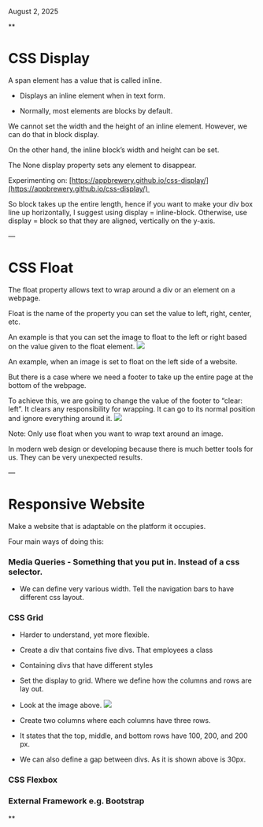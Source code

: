 August 2, 2025

**

# CSS Display 

  

A span element has a value that is called inline. 

- Displays an inline element when in text form. 
    
- Normally, most elements are blocks by default. 
    

  
  

We cannot set the width and the height of an inline element. However, we can do that in block display.

  

On the other hand, the inline block’s width and height can be set. 

  

The None display property sets any element to disappear. 

  

Experimenting on: [https://appbrewery.github.io/css-display/](https://appbrewery.github.io/css-display/) 

  

So block takes up the entire length, hence if you want to make your div box line up horizontally, I suggest using display = inline-block. Otherwise, use display = block so that they are aligned, vertically on the y-axis.

  

—

  

# CSS Float 

  

The float property allows text to wrap around a div or an element on a webpage. 

  
  

Float is the name of the property you can set the value to left, right, center, etc.

An example is that you can set the image to float to the left or right based on the value given to the float element. ![](https://lh7-rt.googleusercontent.com/docsz/AD_4nXe8zhqluFxmqqSA3CwgLyhK1McIt42soQJYBY18qi7xtbA-DRYh9teWVL9HQUZiRB0XExAzRCc9zCGSRFhjP8XB3Ihx8l8qQRjLG0v-9SVV-1f30IiXuOb6MctwuvE74TqEQtmJZw?key=NUwC39JZhGkpBZduK8y5VQ)

  

An example, when an image is set to float on the left side of a website. 

  

But there is a case where we need a footer to take up the entire page at the bottom of the webpage. 

  

To achieve this, we are going to change the value of the footer to “clear: left”. It clears any responsibility for wrapping. It can go to its normal position and ignore everything around it. ![](https://lh7-rt.googleusercontent.com/docsz/AD_4nXdKUR_c1boCP5Z_xomPKxvHYRB-NZGYzDCgru0K9Cit7Fb3ySHk1FZ7x3ie-AZ0Uy84yOIcCFVwRMKoYYeXLEzBJe51tJBqo1MWPKOgfLIslbYCoPzUHJ_NdAvDpvaXn_ke_0eHEQ?key=NUwC39JZhGkpBZduK8y5VQ)

Note: Only use float when you want to wrap text around an image. 

  
  

In modern web design or developing because there is much better tools for us. They can be very unexpected results. 

  

—

  

# Responsive Website

  

Make a website that is adaptable on the platform it occupies. 

  

Four main ways of doing this: 

### Media Queries - Something that you put in. Instead of a css selector. 
    

- We can define very various width. Tell the navigation bars to have different css layout. 
    

### CSS Grid 
    

- Harder to understand, yet more flexible.
    
- Create a div that contains five divs. That employees a class
    
- Containing divs that have different styles
    
- Set the display to grid. Where we define how the columns and rows are lay out. 
    
- Look at the image above. ![](https://lh7-rt.googleusercontent.com/docsz/AD_4nXcK0cL0PkJj6eBhi2r8fSeW-z5ajQOlN3-L3l_vIEl8uCWRZvf2j4xVpuDlQ5z-H1hULYLPx_gCjwOGdqVJxKW-bLMlbRwatmAEcGzZIX_eRf1Al5k_O4OUBevfmm1Yf47OlcpXsg?key=NUwC39JZhGkpBZduK8y5VQ)
    
- Create two columns where each columns have three rows. 
    
- It states that the top, middle, and bottom rows have 100, 200, and 200 px. 
    
- We can also define a gap between divs. As it is shown above is 30px. 
    

  
  
### CSS Flexbox

### External Framework e.g. Bootstrap
    

  
  
**